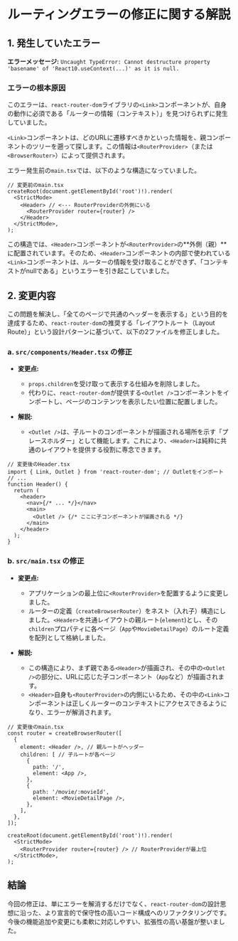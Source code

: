 # ルーティングエラーの修正に関する解説

## 1. 発生していたエラー

**エラーメッセージ:**
`Uncaught TypeError: Cannot destructure property 'basename' of 'React10.useContext(...)' as it is null.`

### エラーの根本原因

このエラーは、`react-router-dom`ライブラリの`<Link>`コンポーネントが、自身の動作に必須である「ルーターの情報（コンテキスト）」を見つけられずに発生していました。

`<Link>`コンポーネントは、どのURLに遷移すべきかといった情報を、親コンポーネントのツリーを遡って探します。この情報は`<RouterProvider>`（または`<BrowserRouter>`）によって提供されます。

エラー発生前の`main.tsx`では、以下のような構造になっていました。

```tsx
// 変更前のmain.tsx
createRoot(document.getElementById('root')!).render(
  <StrictMode>
    <Header> // <--- RouterProviderの外側にいる
      <RouterProvider router={router} />
    </Header>
  </StrictMode>,
);
```

この構造では、`<Header>`コンポーネントが`<RouterProvider>`の**外側（親）**に配置されています。そのため、`<Header>`コンポーネントの内部で使われている`<Link>`コンポーネントは、ルーターの情報を受け取ることができず、「コンテキストがnullである」というエラーを引き起こしていました。

## 2. 変更内容

この問題を解決し、「全てのページで共通のヘッダーを表示する」という目的を達成するため、`react-router-dom`の推奨する「レイアウトルート（Layout Route）」という設計パターンに基づいて、以下の2ファイルを修正しました。

### a. `src/components/Header.tsx` の修正

- **変更点:**
  - `props.children`を受け取って表示する仕組みを削除しました。
  - 代わりに、`react-router-dom`が提供する`<Outlet />`コンポーネントをインポートし、ページのコンテンツを表示したい位置に配置しました。

- **解説:**
  - `<Outlet />`は、子ルートのコンポーネントが描画される場所を示す「プレースホルダー」として機能します。これにより、`<Header>`は純粋に共通のレイアウトを提供する役割に専念できます。

```tsx
// 変更後のHeader.tsx
import { Link, Outlet } from 'react-router-dom'; // Outletをインポート
// ...
function Header() {
  return (
    <header>
      <nav>{/* ... */}</nav>
      <main>
        <Outlet /> {/* ここに子コンポーネントが描画される */}
      </main>
    </header>
  );
}
```

### b. `src/main.tsx` の修正

- **変更点:**
  - アプリケーションの最上位に`<RouterProvider>`を配置するように変更しました。
  - ルーターの定義（`createBrowserRouter`）をネスト（入れ子）構造にしました。`<Header>`を共通レイアウトの親ルート(`element`)とし、その`children`プロパティに各ページ（`App`や`MovieDetailPage`）のルート定義を配列として格納しました。

- **解説:**
  - この構造により、まず親である`<Header>`が描画され、その中の`<Outlet />`の部分に、URLに応じた子コンポーネント（`App`など）が描画されます。
  - `<Header>`自身も`<RouterProvider>`の内側にいるため、その中の`<Link>`コンポーネントは正しくルーターのコンテキストにアクセスできるようになり、エラーが解消されます。

```tsx
// 変更後のmain.tsx
const router = createBrowserRouter([
  {
    element: <Header />, // 親ルートがヘッダー
    children: [ // 子ルートが各ページ
      {
        path: '/',
        element: <App />,
      },
      {
        path: '/movie/:movieId',
        element: <MovieDetailPage />,
      },
    ],
  },
]);

createRoot(document.getElementById('root')!).render(
  <StrictMode>
    <RouterProvider router={router} /> // RouterProviderが最上位
  </StrictMode>,
);
```

## 結論

今回の修正は、単にエラーを解消するだけでなく、`react-router-dom`の設計思想に沿った、より宣言的で保守性の高いコード構成へのリファクタリングです。今後の機能追加や変更にも柔軟に対応しやすい、拡張性の高い基盤が整いました。
